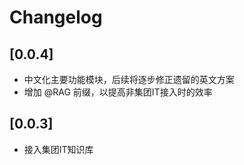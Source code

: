 # Changelog

## [0.0.4]

- 中文化主要功能模块，后续将逐步修正遗留的英文方案
- 增加 @RAG 前缀，以提高非集团IT接入时的效率

## [0.0.3]

- 接入集团IT知识库
